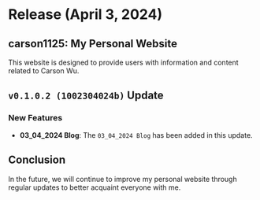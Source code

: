 # Release (April 3, 2024)

## carson1125: My Personal Website
This website is designed to provide users with information and content related to Carson Wu.

## `v0.1.0.2 (1002304024b)` Update

### New Features
- **03_04_2024 Blog**: The `03_04_2024 Blog` has been added in this update.

## Conclusion
In the future, we will continue to improve my personal website through regular updates to better acquaint everyone with me.
